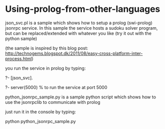 Using-prolog-from-other-languages
=================================
json_svc.pl
is a sample which shows how to setup a prolog (swi-prolog) jsonrpc service.
In this sample the service hosts a sudoku solver program, but can be replaced/extended with whatever you like (try it out with the python sample)

(the sample is inspired by this blog post: http://technogems.blogspot.dk/2011/08/easy-cross-platform-inter-process.html)

you run the service in prolog by typing:

?- [json_svc].

?- server(5000) % to run the service at port 5000


python_jsonrpc_sample.py
is a sample python script which shows how to use the jsonrpclib to communicate with prolog

just run it in the console by typing:

python python_jsonrpc_sample.py
